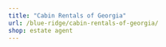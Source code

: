 ```yaml
---
title: "Cabin Rentals of Georgia"
url: /blue-ridge/cabin-rentals-of-georgia/
shop: estate agent
---
```

